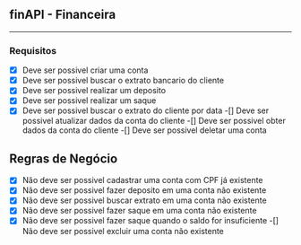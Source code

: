 ## finAPI - Financeira

----
### Requisitos
-[x] Deve ser possivel criar uma conta
-[x] Deve ser possivel buscar o extrato bancario do cliente
-[x] Deve ser possivel realizar um deposito
-[x] Deve ser possivel realizar um saque
-[x] Deve ser possivel buscar o extrato do cliente por data
-[] Deve ser possivel atualizar dados da conta do cliente
-[] Deve ser possivel obter dados da conta do cliente
-[] Deve ser possivel deletar uma conta

## Regras de Negócio
-[x] Não deve ser possivel cadastrar uma conta com CPF já existente
-[x] Não deve ser possivel fazer deposito em uma conta não existente
-[x] Não deve ser possivel buscar extrato em uma conta não existente
-[x] Não deve ser possivel fazer saque em uma conta não existente
-[x] Não deve ser possivel fazer saque quando o saldo for insuficiente
-[] Não deve ser possivel excluir uma conta não existente
